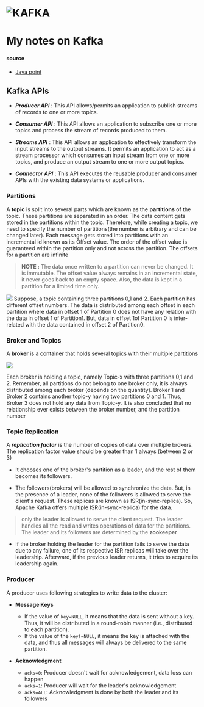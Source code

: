 # ![KAFKA](https://kafka.apache.org/logos/kafka_logo--simple.png)

# My notes on Kafka

#### source

* [Java point](https://www.javatpoint.com/kafka-topics)

## Kafka APIs

* _**Producer API**_ :
  This API allows/permits an application to publish streams of records to one or more topics.

* _**Consumer API**_ : This API allows an application to subscribe one or more topics and process the stream of records
  produced to them.

* _**Streams API**_ : This API allows an application to effectively transform the input streams to the output streams.
  It permits an application to act as a stream processor which consumes an input stream from one or more topics, and
  produce an output stream to one or more output topics.

* _**Connector API**_ : This API executes the reusable producer and consumer APIs with the existing data systems or
  applications.

### Partitions

A **topic** is split into several parts which are known as the **partitions** of the topic. These partitions are
separated in an order. The data content gets stored in the partitions within the topic. Therefore, while creating a
topic, we need to specify the number of partitions(the number is arbitrary and can be changed later). Each message gets
stored into partitions with an incremental id known as its Offset value. The order of the offset value is guaranteed
within the partition only and not across the partition. The offsets for a partition are infinite

> **NOTE :** The data once written to a partition can never be changed. It is immutable. The offset value always remains in an incremental state, it never goes back to an empty space. Also, the data is kept in a partition for a limited time only.

![](https://static.javatpoint.com/tutorial/kafka/images/kafka-topics.png)
Suppose, a topic containing three partitions 0,1 and 2. Each partition has different offset numbers. The data is
distributed among each offset in each partition where data in offset 1 of Partition 0 does not have any relation with
the data in offset 1 of Partition1. But, data in offset 1of Partition 0 is inter-related with the data contained in
offset 2 of Partition0.

### Broker and Topics

A **broker** is a container that holds several topics with their multiple partitions

![](https://static.javatpoint.com/tutorial/kafka/images/kafka-topics-2.png)

Each broker is holding a topic, namely Topic-x with three partitions 0,1 and 2. Remember, all partitions do not belong
to one broker only, it is always distributed among each broker (depends on the quantity). Broker 1 and Broker 2 contains
another topic-y having two partitions 0 and 1. Thus, Broker 3 does not hold any data from Topic-y. It is also concluded
that no relationship ever exists between the broker number, and the partition number

### Topic Replication

A _**replication factor**_ is the number of copies of data over multiple brokers. The replication factor value should be
greater than 1 always (between 2 or 3)

* It chooses one of the broker's partition as a leader, and the rest of them becomes its followers.

* The followers(brokers) will be allowed to synchronize the data. But, in the presence of a leader, none of the
  followers is allowed to serve the client's request. These replicas are known as ISR(in-sync-replica). So, Apache Kafka
  offers multiple ISR(in-sync-replica) for the data.

> only the leader is allowed to serve the client request. The leader handles all the read and writes operations of data for the partitions. The leader and its followers are determined by the **zookeeper**

* If the broker holding the leader for the partition fails to serve the data due to any failure, one of its respective
  ISR replicas will take over the leadership. Afterward, if the previous leader returns, it tries to acquire its
  leadership again.

### Producer

A producer uses following strategies to write data to the cluster:

* **Message Keys**
    * If the value of `key=NULL`, it means that the data is sent without a key. Thus, it will be distributed in a
      round-robin manner (i.e., distributed to each partition).
    * If the value of the `key!=NULL`, it means the key is attached with the data, and thus all messages will always be
      delivered to the same partition.

* **Acknowledgment**
    * `acks=0`: Producer doesn't wait for acknowledgement, data loss can happen
    * `acks=1`: Producer will wait for the leader's acknowledgement
    * `acks=ALL`: Acknowledgment is done by both the leader and its followers 